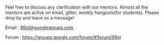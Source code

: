 Feel free to discuss any clarification with our mentors. Almost all the mentors are active on email, gitter, weekly hangouts(for students). Please drop by and leave us a message! 

Email : 99xt@googlegroups.com

Forum : <a href="https://groups.google.com/forum/#!forum/99xt" target="_blank">https://groups.google.com/forum/#!forum/99xt</a>
